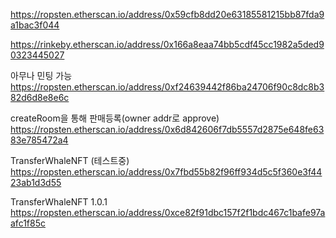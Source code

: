 https://ropsten.etherscan.io/address/0x59cfb8dd20e63185581215bb87fda9a1bac3f044

https://rinkeby.etherscan.io/address/0x166a8eaa74bb5cdf45cc1982a5ded90323445027

아무나 민팅 가능
https://ropsten.etherscan.io/address/0xf24639442f86ba24706f90c8dc8b382d6d8e8e6c

createRoom을 통해 판매등록(owner addr로 approve)
https://ropsten.etherscan.io/address/0x6d842606f7db5557d2875e648fe6383e785472a4

TransferWhaleNFT (테스트중)
https://ropsten.etherscan.io/address/0x7fbd55b82f96ff934d5c5f360e3f4423ab1d3d55

TransferWhaleNFT 1.0.1
https://ropsten.etherscan.io/address/0xce82f91dbc157f2f1bdc467c1bafe97aafc1f85c

